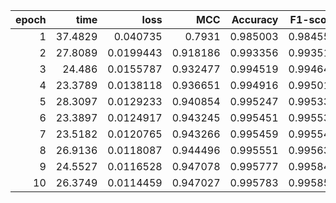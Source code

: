 |   epoch |    time |      loss |      MCC |   Accuracy |   F1-score |
|--------:|--------:|----------:|---------:|-----------:|-----------:|
|       1 | 37.4829 | 0.040735  | 0.7931   |   0.985003 |   0.984558 |
|       2 | 27.8089 | 0.0199443 | 0.918186 |   0.993356 |   0.993515 |
|       3 | 24.486  | 0.0155787 | 0.932477 |   0.994519 |   0.994644 |
|       4 | 23.3789 | 0.0138118 | 0.936651 |   0.994916 |   0.995013 |
|       5 | 28.3097 | 0.0129233 | 0.940854 |   0.995247 |   0.995339 |
|       6 | 23.3897 | 0.0124917 | 0.943245 |   0.995451 |   0.995535 |
|       7 | 23.5182 | 0.0120765 | 0.943266 |   0.995459 |   0.995541 |
|       8 | 26.9136 | 0.0118087 | 0.944496 |   0.995551 |   0.995633 |
|       9 | 24.5527 | 0.0116528 | 0.947078 |   0.995777 |   0.995849 |
|      10 | 26.3749 | 0.0114459 | 0.947027 |   0.995783 |   0.995851 |